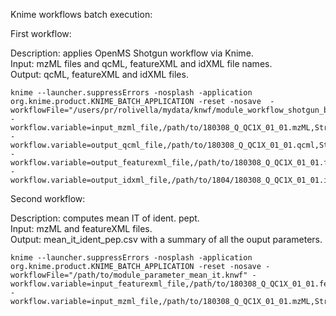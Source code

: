 Knime workflows batch execution: 

First workflow: 

Description: applies OpenMS Shotgun workflow via Knime. <br />
Input: mzML files and qcML, featureXML and idXML file names. <br />
Output: qcML, featureXML and idXML files.

```
knime --launcher.suppressErrors -nosplash -application org.knime.product.KNIME_BATCH_APPLICATION -reset -nosave  -workflowFile="/users/pr/rolivella/mydata/knwf/module_workflow_shotgun_bsa.knwf" -workflow.variable=input_mzml_file,/path/to/180308_Q_QC1X_01_01.mzML,String -workflow.variable=output_qcml_file,/path/to/180308_Q_QC1X_01_01.qcml,String -workflow.variable=output_featurexml_file,/path/to/180308_Q_QC1X_01_01.featureXML,String -workflow.variable=output_idxml_file,/path/to/1804/180308_Q_QC1X_01_01.idXML,String
```

Second workflow: 

Description: computes mean IT of ident. pept. <br />
Input: mzML and featureXML files. <br />
Output: mean_it_ident_pep.csv with a summary of all the ouput parameters.

```
knime --launcher.suppressErrors -nosplash -application org.knime.product.KNIME_BATCH_APPLICATION -reset -nosave -workflowFile="/path/to/module_parameter_mean_it.knwf" -workflow.variable=input_featurexml_file,/path/to/180308_Q_QC1X_01_01.featureXML,String -workflow.variable=input_mzml_file,/path/to/180308_Q_QC1X_01_01.mzML,String

```
